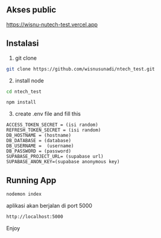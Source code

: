 ## Akses public
https://wisnu-nutech-test.vercel.app


## Instalasi

1. git clone 
```bash
git clone https://github.com/wisnusunadi/ntech_test.git
```


2. install node
```bash
cd ntech_test
```

```bash
npm install
```

3. create .env file and fill this

```
ACCESS_TOKEN_SECRET = (isi random)
REFRESH_TOKEN_SECRET = (isi random)
DB_HOSTNAME = (hostname)
DB_DATABASE = (database)
DB_USERNAME =  (username)
DB_PASSWORD = (password)
SUPABASE_PROJECT_URL= (supabase url)
SUPABASE_ANON_KEY=(supabase anonymous key)
```
## Running App
```bash
nodemon index
```

aplikasi akan berjalan di port 5000 
```bash
http://localhost:5000
```

Enjoy
